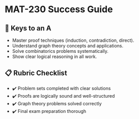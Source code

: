 # MAT-230 Success Guide

## 🎯 Keys to an A
- Master proof techniques (induction, contradiction, direct).  
- Understand graph theory concepts and applications.  
- Solve combinatorics problems systematically.  
- Show clear logical reasoning in all work.  

## 📋 Rubric Checklist
- ✔️ Problem sets completed with clear solutions  
- ✔️ Proofs are logically sound and well-structured  
- ✔️ Graph theory problems solved correctly  
- ✔️ Final exam preparation thorough  
